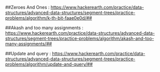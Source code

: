 
##Zeroes And Ones : https://www.hackerearth.com/practice/data-structures/advanced-data-structures/segment-trees/practice-problems/algorithm/k-th-bit-faae0e0d/##

##Akash and too many assignments : https://www.hackerearth.com/practice/data-structures/advanced-data-structures/segment-trees/practice-problems/algorithm/akash-and-too-many-assignments/##

##Update and query : https://www.hackerearth.com/practice/data-structures/advanced-data-structures/segment-trees/practice-problems/algorithm/update-and-query/##


